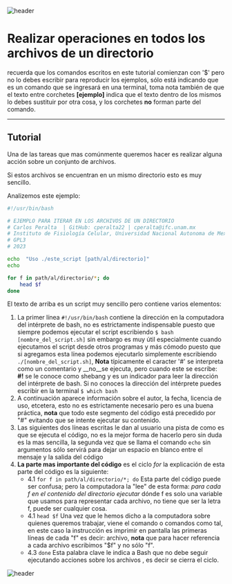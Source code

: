 
![header](/Tutoriales-IFC/assets/header.png)

# Realizar operaciones en todos los archivos de un directorio

recuerda que los comandos escritos en este tutorial comienzan con '$' pero no lo debes escribir para reproducir los ejemplos, sólo está indicando que es un comando que se ingresará en una terminal, toma nota también de que el texto entre corchetes __[ejemplo]__ indica que el texto dentro de los mismos lo debes sustituir por otra cosa, y los corchetes __no__ forman parte del comando.
___

## Tutorial

Una de las tareas que mas comúnmente queremos hacer es realizar alguna acción sobre un conjunto de archivos.

Si estos archivos se encuentran en un mismo directorio esto es muy sencillo.

Analizemos este ejemplo:

```bash
#!/usr/bin/bash

# EJEMPLO PARA ITERAR EN LOS ARCHIVOS DE UN DIRECTORIO
# Carlos Peralta  | GitHub: cperalta22 | cperalta@ifc.unam.mx
# Instituto de Fisiología Celular, Universidad Nacional Autonoma de Mexico
# GPL3
# 2023

echo  "Uso ./este_script [path/al/directorio]"
echo

for f in path/al/directorio/*; do
    head $f
done
```
El texto de arriba es un script muy sencillo pero contiene varios elementos:

1. La primer línea `#!/usr/bin/bash` contiene la dirección en la computadora del intérprete de bash, no es estrictamente indispensable puesto que siempre podemos ejecutar el script escribiendo `$ bash [nombre_del_script.sh]` sin embargo es muy útil especialmente cuando ejecutamos el script desde otros programas y más cómodo puesto que si agregamos esta línea podemos ejecutarlo simplemente escribiendo `./[nombre_del_script.sh]`, __Nota__ típicamente el caracter '#' se interpreta como un comentario y __no__se ejecuta, pero cuando este se escribe: __#!__ se le conoce como shebang y es un indicador para leer la dirección del intérprete de bash. Si no conoces la dirección del intérprete puedes escribir en la terminal `$ which bash`
2. A continuación aparece información sobre el autor, la fecha, licencia de uso, etcetera, esto no es estrictamente necesario pero es una buena práctica, __nota__ que todo este segmento del código está precedido por "#" evitando que se intente ejecutar su contenido.
3. Las siguientes dos líneas escritas le dan al usuario una pista de como es que se ejecuta el código, no es la mejor forma de hacerlo pero sin duda es la mas sencilla, la segunda vez que se llama el comando `echo` sin argumentos sólo servirá para dejar un espacio en blanco entre el mensaje y la salida del código
4. __La parte mas importante del código__ es el ciclo _for_ la explicación de esta parte del código es la siguiente:
    - 4.1 `for f in path/al/directorio/*; do` Esta parte del código puede ser confusa; pero la computadora la "lee" de esta forma: _para cada f en el contenido del directorio ejecutar_ dónde f es solo una variable que usamos para representar cada archivo, no tiene que ser la letra f, puede ser cualquier cosa.
    - 4.1 `head $f` Una vez que le hemos dicho a la computadora sobre quienes queremos trabajar, viene el comando o comandos como tal, en este caso la instrucción es imprimir en pantalla las primeras líneas de cada "f" es decir: archivo, __nota__ que para hacer referencia a cada archivo escribimos "$f" y no sólo "f".
    - 4.3 `done` Esta palabra clave le indica a Bash que no debe seguir ejecutando acciones sobre los archivos , es decir se cierra el ciclo.

![header](/Tutoriales-IFC/assets/header.png)

